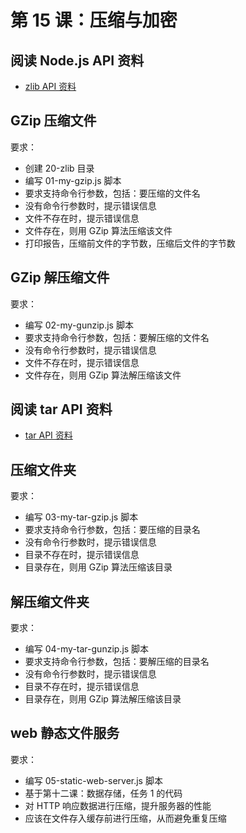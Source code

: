 # 第 15 课：压缩与加密

## 阅读 Node.js API 资料

- [zlib API 资料](http://nodejs.cn/api/zlib.html)  

## GZip 压缩文件

要求：  
- 创建 20-zlib 目录  
- 编写 01-my-gzip.js 脚本
- 要求支持命令行参数，包括：要压缩的文件名
- 没有命令行参数时，提示错误信息
- 文件不存在时，提示错误信息
- 文件存在，则用 GZip 算法压缩该文件
- 打印报告，压缩前文件的字节数，压缩后文件的字节数

## GZip 解压缩文件

要求：
- 编写 02-my-gunzip.js 脚本
- 要求支持命令行参数，包括：要解压缩的文件名
- 没有命令行参数时，提示错误信息
- 文件不存在时，提示错误信息
- 文件存在，则用 GZip 算法解压缩该文件

## 阅读 tar API 资料

- [tar API 资料](https://www.npmjs.com/package/tar)

## 压缩文件夹

要求：
- 编写 03-my-tar-gzip.js 脚本
- 要求支持命令行参数，包括：要压缩的目录名
- 没有命令行参数时，提示错误信息
- 目录不存在时，提示错误信息
- 目录存在，则用 GZip 算法压缩该目录

## 解压缩文件夹

要求：
- 编写 04-my-tar-gunzip.js 脚本
- 要求支持命令行参数，包括：要解压缩的目录名
- 没有命令行参数时，提示错误信息
- 目录不存在时，提示错误信息
- 目录存在，则用 GZip 算法解压缩该目录

## web 静态文件服务

要求：
- 编写 05-static-web-server.js 脚本
- 基于第十二课：数据存储，任务 1 的代码
- 对 HTTP 响应数据进行压缩，提升服务器的性能
- 应该在文件存入缓存前进行压缩，从而避免重复压缩
